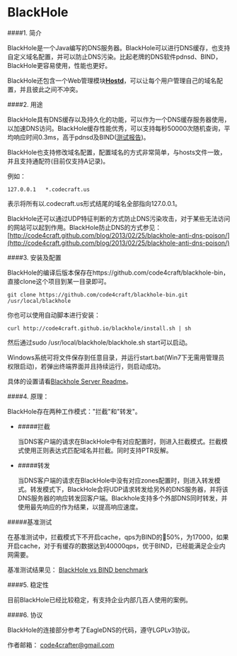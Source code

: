 BlackHole
=========

####1. 简介

BlackHole是一个Java编写的DNS服务器。BlackHole可以进行DNS缓存，也支持自定义域名配置，并可以防止DNS污染。比起老牌的DNS软件pdnsd、BIND，BlackHole更容易使用，性能也更好。

BlackHole还包含一个Web管理模块[**Hostd**](https://github.com/code4craft/hostd)，可以让每个用户管理自己的域名配置，并且彼此之间不冲突。

####2. 用途

BlackHole具有DNS缓存以及持久化的功能，可以作为一个DNS缓存服务器使用，以加速DNS访问。BlackHole缓存性能优秀，可以支持每秒50000次随机查询，平均响应时间0.3ms，高于pdnsd及BIND([测试报告](https://github.com/code4craft/blackhole/blob/master/server/benchmark-other-dns-server))。

BlackHole也支持修改域名配置，配置域名的方式非常简单，与hosts文件一致，并且支持通配符(目前仅支持A记录)。

例如：

	127.0.0.1	*.codecraft.us
	
表示将所有以.codecraft.us形式结尾的域名全部指向127.0.0.1。

BlackHole还可以通过UDP特征判断的方式防止DNS污染攻击，对于某些无法访问的网站可以起到作用。BlackHole防止DNS的方式参见：[http://code4craft.github.com/blog/2013/02/25/blackhole-anti-dns-poison/](http://code4craft.github.com/blog/2013/02/25/blackhole-anti-dns-poison/)


####3. 安装及配置

BlackHole的编译后版本保存在https://github.com/code4craft/blackhole-bin，直接clone这个项目到某一目录即可。

	git clone https://github.com/code4craft/blackhole-bin.git /usr/local/blackhole

你也可以使用自动脚本进行安装：

	curl http://code4craft.github.io/blackhole/install.sh | sh
	
然后通过sudo /usr/local/blackhole/blackhole.sh start可以启动。

Windows系统可将文件保存到任意目录，并运行start.bat(Win7下无需用管理员权限启动)，若弹出终端界面并且持续运行，则启动成功。

具体的设置请看[Blackhole Server Readme](https://github.com/code4craft/blackhole/blob/master/server/README.md)。

####4. 原理：

BlackHole存在两种工作模式："拦截"和"转发"。

* #####拦截


	当DNS客户端的请求在BlackHole中有对应配置时，则进入拦截模式。拦截模式使用正则表达式匹配域名并拦截。同时支持PTR反解。

* #####转发

	当DNS客户端的请求在BlackHole中没有对应zones配置时，则进入转发模式。转发模式下，BlackHole会将UDP请求转发给另外的DNS服务器，并将该DNS服务器的响应转发回客户端。Blackhole支持多个外部DNS同时转发，并使用最先响应的作为结果，以提高响应速度。
		
#####基准测试

在基准测试中，拦截模式下不开启cache，qps为BIND的50%，为17000，如果开启cache，对于有缓存的数据达到40000qps，优于BIND，已经能满足企业内网需要。

基准测试结果见：
[BlackHole vs BIND benchmark](https://github.com/flashsword20/blackhole/blob/master/benchmark)

####5. 稳定性

目前BlackHole已经比较稳定，有支持企业内部几百人使用的案例。

####6. 协议

BlackHole的连接部分参考了EagleDNS的代码，遵守LGPLv3协议。

作者邮箱：
code4crafter@gmail.com